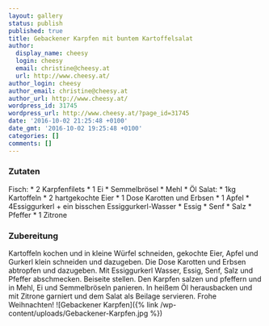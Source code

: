 ```yaml
---
layout: gallery
status: publish
published: true
title: Gebackener Karpfen mit buntem Kartoffelsalat
author:
  display_name: cheesy
  login: cheesy
  email: christine@cheesy.at
  url: http://www.cheesy.at/
author_login: cheesy
author_email: christine@cheesy.at
author_url: http://www.cheesy.at/
wordpress_id: 31745
wordpress_url: http://www.cheesy.at/?page_id=31745
date: '2016-10-02 21:25:48 +0100'
date_gmt: '2016-10-02 19:25:48 +0100'
categories: []
comments: []
---
```

### Zutaten
Fisch:
\* 2 Karpfenfilets
\* 1 Ei
\* Semmelbrösel
\* Mehl
\* Öl
Salat:
\* 1kg Kartoffeln
\* 2 hartgekochte Eier
\* 1 Dose Karotten und Erbsen
\* 1 Apfel
\* 4Essiggurkerl + ein bisschen Essiggurkerl-Wasser
\* Essig
\* Senf
\* Salz
\* Pfeffer
\* 1 Zitrone
### Zubereitung
Kartoffeln kochen und in kleine Würfel schneiden, gekochte Eier, Apfel und Gurkerl klein schneiden und dazugeben. Die Dose Karotten und Erbsen abtropfen und dazugeben. Mit Essiggurkerl Wasser, Essig, Senf, Salz und Pfeffer abschmecken. Beiseite stellen. Den Karpfen salzen und pfeffern und in Mehl, Ei und Semmelbröseln panieren. In heißem Öl herausbacken und mit Zitrone garniert und dem Salat als Beilage servieren. Frohe Weihnachten!
![Gebackener Karpfen]({% link /wp-content/uploads/Gebackener-Karpfen.jpg %})
